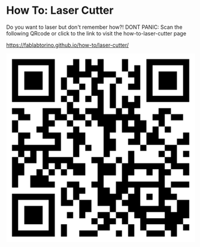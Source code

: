 # How To: Laser Cutter

Do you want to laser but don't remember how?! DONT PANIC: Scan the following QRcode or click to the link to visit the how-to-laser-cutter page

https://fablabtorino.github.io/how-to/laser-cutter/

![QRcode](./how-to-laser-cutter.png)
